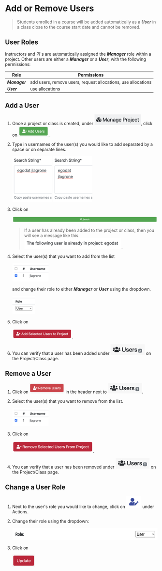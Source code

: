 # Add or Remove Users

> Students enrolled in a course will be added automatically as a ***User*** in a class close to the course start date and cannot be removed.

## User Roles

Instructors and PI's are automatically assigned the ***Manager*** role within a project. Other users are either a ***Manager*** or a ***User***, with the following permissions:

| Role | Permissions |
| -------- | ------- |
| ***Manager*** | add users, remove users, request allocations, use allocations |
| ***User*** | use allocations |

## Add a User

1. Once a project or class is created, under <img src="../images/CF/add_remove_users/manage_project.png" alt="archive disclaimer" height="35"/>, click on <img src="../images/CF/add_remove_users/add_users.png" alt="archive disclaimer" height="35"/>.

2. Type in usernames of the user(s) you would like to add separated by a space or on separate lines.

    <img src="../images/CF/add_remove_users/search_user_space.png" alt="archive disclaimer" height="150"/> <img src="../images/CF/add_remove_users/search_user_line.png" alt="archive disclaimer" height="150"/>

3. Click on

    <img src="../images/CF/add_remove_users/search_button.png" alt="archive disclaimer" width="700"/>

    > If a user has already been added to the project or class, then you will see a message like this\
    > <img src="../images/CF/add_remove_users/user_already_added.png" alt="archive disclaimer" height="35"/>.

4. Select the user(s) that you want to add from the list 

    <img src="../images/CF/add_remove_users/select_user.png" alt="archive disclaimer" height="60"/> 

    and change their role to either ***Manager*** or ***User*** using the dropdown.

    <img src="../images/CF/add_remove_users/user_role.png" alt="archive disclaimer" height="60"/>

5. Click on

    <img src="../images/CF/add_remove_users/add_selected_users.png" alt="archive disclaimer" height="35"/>.

6. You can verify that a user has been added under <img src="../images/CF/add_remove_users/users.png" alt="archive disclaimer" height="35"/> on the Project/Class page.

## Remove a User

1. Click on <img src="../images/CF/add_remove_users/remove_users.png" alt="archive disclaimer" height="35"/> in the header next to <img src="../images/CF/add_remove_users/users.png" alt="archive disclaimer" height="35"/>.

2. Select the user(s) that you want to remove from the list.

    <img src="../images/CF/add_remove_users/select_user.png" alt="archive disclaimer" height="60"/>

3. Click on

    <img src="../images/CF/add_remove_users/remove_selected_users.png" alt="archive disclaimer" height="40"/>.

4. You can verify that a user has been removed under <img src="../images/CF/add_remove_users/users.png" alt="archive disclaimer" height="35"/> on the Project/Class page.

## Change a User Role

1. Next to the user's role you would like to change, click on <img src="../images/CF/add_remove_users/actions.png" alt="archive disclaimer" height="40"/> under Actions.

2. Change their role using the dropdown:

    <img src="../images/CF/add_remove_users/user_role_change.png" alt="archive disclaimer" height="40"/>

3. Click on

    <img src="../images/CF/add_remove_users/update.png" alt="archive disclaimer" height="40"/>